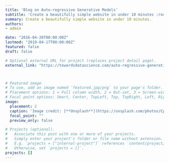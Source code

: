 ```yaml
---
title: 'Blog on Auto-regressive Generative Models'
subtitle: 'Create a beautifully simple website in under 10 minutes :rocket:'
summary: Create a beautifully simple website in under 10 minutes.
authors:
- admin

date: "2016-04-20T00:00:00Z"
lastmod: "2019-04-17T00:00:00Z"
featured: false
draft: false

# Optional external URL for project (replaces project detail page).
external_link: "https://towardsdatascience.com/auto-regressive-generative-models-pixelrnn-pixelcnn-32d192911173"



# Featured image
# To use, add an image named `featured.jpg/png` to your page's folder.
# Placement options: 1 = Full column width, 2 = Out-set, 3 = Screen-width
# Focal point options: Smart, Center, TopLeft, Top, TopRight, Left, Right, BottomLeft, Bottom, BottomRight
image:
  placement: 2
  caption: 'Image credit: [**Unsplash**](https://unsplash.com/photos/CpkOjOcXdUY)'
  focal_point: ""
  preview_only: false

# Projects (optional).
#   Associate this post with one or more of your projects.
#   Simply enter your project's folder or file name without extension.
#   E.g. `projects = ["internal-project"]` references `content/project/deep-learning/index.md`.
#   Otherwise, set `projects = []`.
projects: []
---
```


